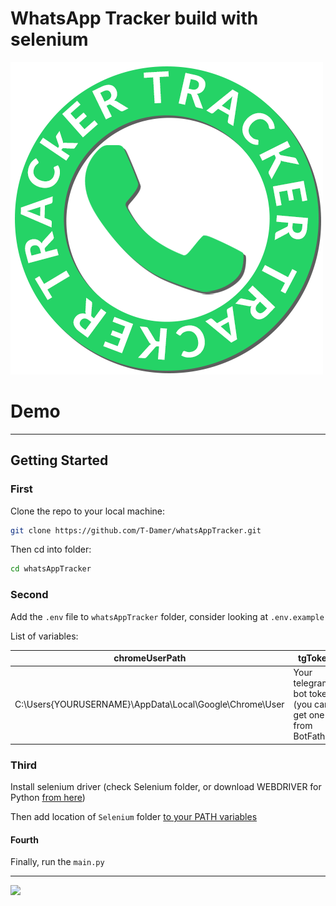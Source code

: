 
# WhatsApp Tracker build with selenium

![logo](logo.png)

# Demo


---

## Getting Started

### First

Clone the repo to your local machine:

```bash
git clone https://github.com/T-Damer/whatsAppTracker.git
```

Then cd into folder:

```bash
cd whatsAppTracker
```

### Second

Add the `.env` file to `whatsAppTracker` folder, consider looking at `.env.example`

List of variables:

|chromeUserPath                                              | tgToken                                                                                     |
| ---------------------------------------------------------- | ------------------------------------------------------------------------------------------- |
| C:\Users\{YOURUSERNAME}\AppData\Local\Google\Chrome\User   | Your telegram bot token (you can get one from BotFather)                                    |

### Third

Install selenium driver (check Selenium folder, or download WEBDRIVER for Python [from here](https://www.selenium.dev/downloads/))

Then add location of `Selenium` folder [to your PATH variables](https://www.google.com/search?q=add+to+path&oq=add+to+path)

#### Fourth

Finally, run the `main.py`

---

<a href="https://www.buymeacoffee.com/tdamer"><img src="https://img.buymeacoffee.com/button-api/?text=Support me with a coffee&emoji=☕️&slug=tdamer&button_colour=ffcc33&font_colour=000&font_family=Lato&outline_colour=000&coffee_colour=000"></a>
